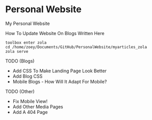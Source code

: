 # Personal Website
 My Personal Website 

How To Update Website On Blogs Written Here 

```
toolbox enter zola
cd /home/zoey/Documents/GitHub/PersonalWebsite/myarticles_zola
zola serve
```

TODO (Blogs)
- Add CSS To Make Landing Page Look Better
- Add Blog CSS
- Mobile Blogs - How Will It Adapt For Mobile?

TODO (Other)
- Fix Mobile View!
- Add Other Media Pages
- Add A 404 Page